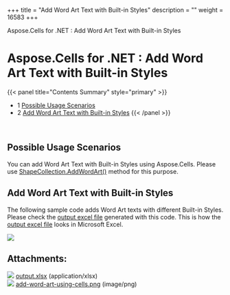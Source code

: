 +++
title = "Add Word Art Text with Built-in Styles" 
description = "" 
weight = 16583 
+++

Aspose.Cells for .NET : Add Word Art Text with Built-in Styles  

# Aspose.Cells for .NET : Add Word Art Text with Built-in Styles


{{< panel title="Contents Summary" style="primary" >}}
*   1 [Possible Usage Scenarios](#AddWordArtTextwithBuilt-inStyles-PossibleUsageScenarios)
*   2 [Add Word Art Text with Built-in Styles](#AddWordArtTextwithBuilt-inStyles-AddWordArtTextwithBuilt-inStyles)
{{< /panel >}}
 

 

## Possible Usage Scenarios

You can add Word Art Text with Built-in Styles using Aspose.Cells. Please use [ShapeCollection.AddWordArt()](https://apireference.aspose.com/net/cells/aspose.cells.drawing/shapecollection/methods/addwordart) method for this purpose.

## Add Word Art Text with Built-in Styles

The following sample code adds Word Art texts with different Built-in Styles. Please check the [output excel file](https://docs2.aspose.com/cells/net/attachments/5013735/5115470.xlsx) generated with this code. This is how the [output excel file](https://docs2.aspose.com/cells/net/attachments/5013735/5115470.xlsx) looks in Microsoft Excel.

![](https://docs2.aspose.com/cells/net/attachments/5013735/5115443.png)

## Attachments:

![](https://docs2.aspose.com/cells/net/images/icons/bullet_blue.gif) [output.xlsx](https://docs2.aspose.com/cells/net/attachments/5013735/5115470.xlsx) (application/xlsx)  
![](https://docs2.aspose.com/cells/net/images/icons/bullet_blue.gif) [add-word-art-using-cells.png](https://docs2.aspose.com/cells/net/attachments/5013735/5115443.png) (image/png)  

